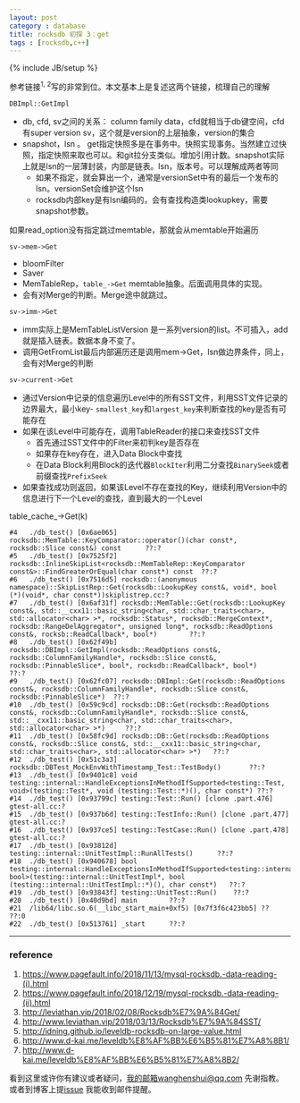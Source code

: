 ```yaml
---
layout: post
category : database
title: rocksdb 初探 3：get
tags : [rocksdb,c++]
---
```

{% include JB/setup %}

参考链接<sup>1, 2</sup>写的非常到位。本文基本上是复述这两个链接，梳理自己的理解

`DBImpl::GetImpl`

- db, cfd, sv之间的关系： column family data，cfd就相当于db键空间，cfd 有super version sv，这个就是version的上层抽象，version的集合
- snapshot，lsn 。 get指定快照多是在事务中。快照实现事务。当然建立过快照，指定快照来取也可以。和git拉分支类似。增加引用计数。snapshot实际上就是lsn的一层薄封装，内部是链表。lsn，版本号。可以理解成两者等同
  - 如果不指定，就会算出一个，通常是versionSet中有的最后一个发布的lsn。versionSet会维护这个lsn
  - rocksdb内部key是有lsn编码的，会有查找构造类lookupkey，需要snapshot参数。

如果read_option没有指定跳过memtable，那就会从memtable开始遍历

`sv->mem->Get`

- bloomFilter
- Saver
- MemTableRep，`table_->Get` memtable抽象。后面调用具体的实现。
- 会有对Merge的判断。Merge途中就跳过。

`sv->imm->Get`

- imm实际上是MemTableListVersion 是一系列version的list。不可插入，add就是插入链表。数据本身不变了。
- 调用GetFromList最后内部遍历还是调用mem->Get，lsn做边界条件，同上，会有对Merge的判断

`sv->current->Get`

- 通过Version中记录的信息遍历Level中的所有SST文件，利用SST文件记录的边界最大，最小key- `smallest_key`和`largest_key`来判断查找的key是否有可能存在
- 如果在该Level中可能存在，调用TableReader的接口来查找SST文件
  - 首先通过SST文件中的Filter来初判key是否存在
  - 如果存在key存在，进入Data Block中查找
  - 在Data Block利用Block的迭代器`BlockIter`利用二分查找`BinarySeek`或者前缀查找`PrefixSeek`
- 如果查找成功则返回，如果该Level不存在查找的Key，继续利用Version中的信息进行下一个Level的查找，直到最大的一个Level

table_cache_->Get(k)

```
#4   ./db_test() [0x6ae065] rocksdb::MemTable::KeyComparator::operator()(char const*, rocksdb::Slice const&) const      ??:?
#5   ./db_test() [0x7525f2] rocksdb::InlineSkipList<rocksdb::MemTableRep::KeyComparator const&>::FindGreaterOrEqual(char const*) const  ??:?
#6   ./db_test() [0x7516d5] rocksdb::(anonymous namespace)::SkipListRep::Get(rocksdb::LookupKey const&, void*, bool (*)(void*, char const*))skiplistrep.cc:?
#7   ./db_test() [0x6af31f] rocksdb::MemTable::Get(rocksdb::LookupKey const&, std::__cxx11::basic_string<char, std::char_traits<char>, std::allocator<char> >*, rocksdb::Status*, rocksdb::MergeContext*, rocksdb::RangeDelAggregator*, unsigned long*, rocksdb::ReadOptions const&, rocksb::ReadCallback*, bool*)        ??:?
#8   ./db_test() [0x62f49b] rocksdb::DBImpl::GetImpl(rocksdb::ReadOptions const&, rocksdb::ColumnFamilyHandle*, rocksdb::Slice const&, rocksdb::PinnableSlice*, bool*, rocksdb::ReadCallback*, bool*)        ??:?
#9   ./db_test() [0x62fc07] rocksdb::DBImpl::Get(rocksdb::ReadOptions const&, rocksdb::ColumnFamilyHandle*, rocksdb::Slice const&, rocksdb::PinnableSlice*)  ??:?
#10  ./db_test() [0x59c9cd] rocksdb::DB::Get(rocksdb::ReadOptions const&, rocksdb::ColumnFamilyHandle*, rocksdb::Slice const&, std::__cxx11::basic_string<char, std::char_traits<char>, std::allocator<char> >*)     ??:?
#11  ./db_test() [0x58fc9d] rocksdb::DB::Get(rocksdb::ReadOptions const&, rocksdb::Slice const&, std::__cxx11::basic_string<char, std::char_traits<char>, std::allocator<char> >*)   ??:?
#12  ./db_test() [0x51c3a3] rocksdb::DBTest_MockEnvWithTimestamp_Test::TestBody()       ??:?
#13  ./db_test() [0x9401c8] void testing::internal::HandleExceptionsInMethodIfSupported<testing::Test, void>(testing::Test*, void (testing::Test::*)(), char const*) ??:?
#14  ./db_test() [0x93799c] testing::Test::Run() [clone .part.476]      gtest-all.cc:?
#15  ./db_test() [0x937b6d] testing::TestInfo::Run() [clone .part.477]  gtest-all.cc:?
#16  ./db_test() [0x937ce5] testing::TestCase::Run() [clone .part.478]  gtest-all.cc:?
#17  ./db_test() [0x93812d] testing::internal::UnitTestImpl::RunAllTests()      ??:?
#18  ./db_test() [0x940678] bool testing::internal::HandleExceptionsInMethodIfSupported<testing::internal::UnitTestImpl, bool>(testing::internal::UnitTestImpl*, bool (testing::internal::UnitTestImpl::*)(), char const*)   ??:?
#19  ./db_test() [0x93843f] testing::UnitTest::Run()    ??:?
#20  ./db_test() [0x40d9bd] main        ??:?
#21  /lib64/libc.so.6(__libc_start_main+0xf5) [0x7f3f6c423bb5] ??       ??:0
#22  ./db_test() [0x513761] _start      ??:?

```



---

### reference

1. <https://www.pagefault.info/2018/11/13/mysql-rocksdb.-data-reading-(i).html>
2. <https://www.pagefault.info/2018/12/19/mysql-rocksdb.-data-reading-(ii).html>
3. <http://leviathan.vip/2018/02/08/Rocksdb%E7%9A%84Get/>
4. <http://www.leviathan.vip/2018/03/13/Rocksdb%E7%9A%84SST/>
5. <http://idning.github.io/leveldb-rocksdb-on-large-value.html>
6. <http://www.d-kai.me/leveldb%E8%AF%BB%E6%B5%81%E7%A8%8B1/>
7. <http://www.d-kai.me/leveldb%E8%AF%BB%E6%B5%81%E7%A8%8B2/>



看到这里或许你有建议或者疑问，我的邮箱wanghenshui@qq.com 先谢指教。或者到博客上提[issue](https://github.com/wanghenshui/wanghenshui.github.io/issues/new) 我能收到邮件提醒。